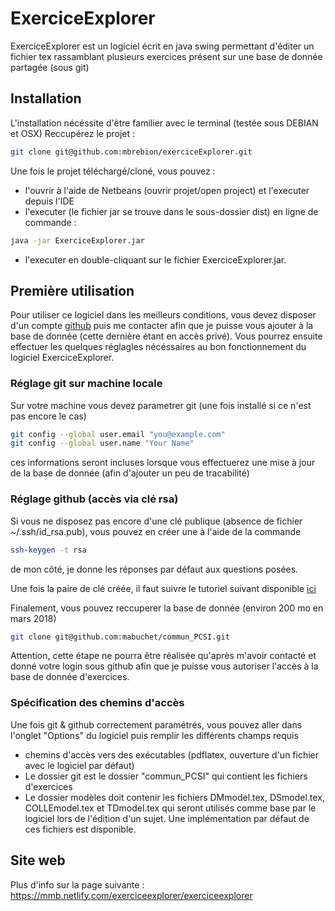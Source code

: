 # ExerciceExplorer
ExerciceExplorer est un logiciel écrit en java swing permettant d'éditer un fichier tex rassamblant plusieurs exercices présent sur une base de donnée partagée (sous git)

## Installation
L'installation nécéssite d'être familier avec le terminal (testée sous DEBIAN et OSX) 
Reccupérez le projet : 
```bash
git clone git@github.com:mbrebion/exerciceExplorer.git
```

Une fois le projet téléchargé/cloné, vous pouvez  : 
 - l'ouvrir à l'aide de Netbeans (ouvrir projet/open project) et l'executer depuis l'IDE
 - l'executer (le fichier jar se trouve dans le sous-dossier dist) en ligne de commande : 
 ```bash
 java -jar ExerciceExplorer.jar 
 ```

 - l'executer en double-cliquant sur le fichier ExerciceExplorer.jar.

## Première utilisation
Pour utiliser ce logiciel dans les meilleurs conditions, vous devez disposer d'un compte [github](https://github.com/) puis me contacter afin que je puisse vous ajouter à la base de donnée (cette dernière étant en accès privé). Vous pourrez ensuite effectuer les quelques réglagles nécéssaires au bon fonctionnement du logiciel ExerciceExplorer.

### Réglage git sur machine locale

Sur votre machine vous devez parametrer git (une fois installé si ce n'est pas encore le cas)
```bash
git config --global user.email "you@example.com"
git config --global user.name "Your Name"
```
ces informations seront incluses lorsque vous effectuerez une mise à jour de la base de donnée (afin d'ajouter un peu de tracabilité)

### Réglage github (accès via clé rsa)
Si vous ne disposez pas encore d'une clé publique (absence de fichier ~/.ssh/id_rsa.pub), vous pouvez en créer une à l'aide de la commande
 ```bash
ssh-keygen -t rsa
```
de mon côté, je donne les réponses par défaut aux questions posées.

Une fois la paire de clé créée, il faut suivre le tutoriel suivant disponible [ici](https://help.github.com/en/github/authenticating-to-github/generating-a-new-ssh-key-and-adding-it-to-the-ssh-agent)

Finalement, vous pouvez reccuperer la base de donnée (environ 200 mo en mars 2018)
```bash
git clone git@github.com:mabuchet/commun_PCSI.git
```
Attention, cette étape ne pourra être réalisée qu'après m'avoir contacté et donné votre login sous github afin que je puisse vous autoriser l'accès à la base de donnée d'exercices.

### Spécification des chemins d'accès
Une fois git & github correctement paramétrés, vous pouvez aller dans l'onglet "Options" du logiciel puis remplir les différents champs requis
- chemins d'accès vers des exécutables (pdflatex, ouverture d'un fichier avec le logiciel par défaut)
- Le dossier git est le dossier "commun_PCSI" qui contient les fichiers d'exercices
- Le dossier modèles doit contenir les fichiers DMmodel.tex, DSmodel.tex, COLLEmodel.tex et TDmodel.tex qui seront utilisés comme base par le logiciel lors de l'édition d'un sujet. Une implémentation par défaut de ces fichiers est disponible.



## Site web
Plus d'info sur la page suivante : 
https://mmb.netlify.com/exerciceexplorer/exerciceexplorer


